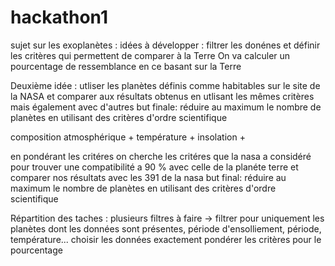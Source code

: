 # hackathon1
sujet sur les exoplanètes : 
idées à développer : filtrer les donénes et définir les critères qui permettent de comparer à la Terre
On va calculer un pourcentage de ressemblance en ce basant sur la Terre 

Deuxième idée : utliser les planètes définis comme habitables sur le site de la NASA et comparer aux résultats obtenus en utlisant les mêmes critères mais également avec d'autres
but finale: réduire au maximum le nombre de planètes en utilisant des critères d'ordre scientifique 

composition atmosphérique + température + insolation + 

en pondérant les critéres on cherche les critéres que la nasa a considéré pour trouver une compatibilité a 90 %  avec celle de la planéte terre et comparer nos résultats avec les 391 de la nasa 
but final: réduire au maximum le nombre de planètes en utilisant des critères d'ordre scientifique 

Répartition des taches : plusieurs filtres à faire -> filtrer pour uniquement les planètes dont les données sont présentes, période d'ensolliement, période, température...
                         choisir les données exactement
                         pondérer les critères pour le pourcentage 
